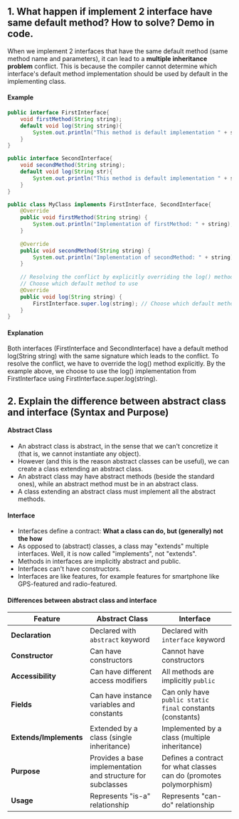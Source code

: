 <h2>1. What happen if implement 2 interface have same default method? How to solve? Demo in code.</h2>
When we implement 2 interfaces that have the same default method (same method name and parameters), it can lead to a <b>multiple inheritance problem</b> conflict. This is because the compiler cannot determine which interface's default method implementation should be used by default in the implementing class.

#### Example
```java
public interface FirstInterface{
    void firstMethod(String string);
    default void log(String string){
        System.out.println("This method is default implementation " + string);
    }
}

public interface SecondInterface{
    void secondMethod(String string);
    default void log(String str){
        System.out.println("This method is default implementation " + str);
    }
}

public class MyClass implements FirstInterface, SecondInterface{
    @Override
    public void firstMethod(String string) {
        System.out.println("Implementation of firstMethod: " + string);
    }
    
    @Override
    public void secondMethod(String string) {
        System.out.println("Implementation of secondMethod: " + string);
    }
    
    // Resolving the conflict by explicitly overriding the log() method
    // Choose which default method to use
    @Override
    public void log(String string) {
        FirstInterface.super.log(string); // Choose which default method to use
    }
}
```

#### Explanation
Both interfaces (FirstInterface and SecondInterface) have a default method log(String string) with the same signature which leads to the conflict. To resolve the conflict, we have to override the log() method explicitly. By the example above, we choose to use the log() implementation from FirstInterface using FirstInterface.super.log(string).

<h2>2. Explain the difference between abstract class and interface (Syntax and Purpose)</h2>

#### Abstract Class
- An abstract class is abstract, in the sense that we can't concretize it (that is, we cannot instantiate any object).
- However (and this is the reason abstract classes can be useful), we can create a class extending an abstract class.
- An abstract class may have abstract methods (beside the standard ones), while an abstract method must be in an abstract class.
- A class extending an abstract class must implement all the abstract
methods.

#### Interface
- Interfaces define a contract: <b>What a class can do, but (generally) not the how</b>
- As opposed to (abstract) classes, a class may "extends" multiple interfaces. Well, it is now called "implements", not "extends".
- Methods in interfaces are implicitly abstract and public.
- Interfaces can't have constructors.
- Interfaces are like features, for example features for smartphone like GPS-featured and radio-featured.

#### Differences between abstract class and interface
| Feature                  | Abstract Class                                              | Interface                                                     |
|--------------------------|-------------------------------------------------------------|---------------------------------------------------------------|
| **Declaration**          | Declared with `abstract` keyword                             | Declared with `interface` keyword                              |                  |
| **Constructor**          | Can have constructors                                       | Cannot have constructors                                       |
| **Accessibility**        | Can have different access modifiers                          | All methods are implicitly `public`                            |
| **Fields**               | Can have instance variables and constants                   | Can only have `public static final` constants (constants)       |
| **Extends/Implements**   | Extended by a class (single inheritance)                     | Implemented by a class (multiple inheritance)                   |
| **Purpose**              | Provides a base implementation and structure for subclasses | Defines a contract for what classes can do (promotes polymorphism) |
| **Usage**                | Represents "is-a" relationship                              | Represents "can-do" relationship                               |      